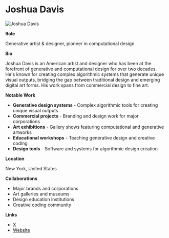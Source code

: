 # Joshua Davis

![Joshua Davis](https://freight.cargo.site/w/1440/q/94/i/49f36a3ac86886d1f9a87f206506cb2e6ef53c650d071580e820687765a7df70/010_HERO.png)

**Role**

Generative artist & designer, pioneer in computational design

**Bio**

Joshua Davis is an American artist and designer who has been at the forefront of generative and computational design for over two decades. He's known for creating complex algorithmic systems that generate unique visual outputs, bridging the gap between traditional design and emerging digital art forms. His work spans from commercial design to fine art.

**Notable Work**

- **Generative design systems** - Complex algorithmic tools for creating unique visual outputs
- **Commercial projects** - Branding and design work for major corporations
- **Art exhibitions** - Gallery shows featuring computational and generative artworks
- **Educational workshops** - Teaching generative design and creative coding
- **Design tools** - Software and systems for algorithmic design creation

**Location**

New York, United States

**Collaborations**

- Major brands and corporations
- Art galleries and museums
- Design education institutions
- Creative coding community

**Links**

- [X](https://x.com/JoshuaDavis)
- [Website](https://joshuadavis.com/)
